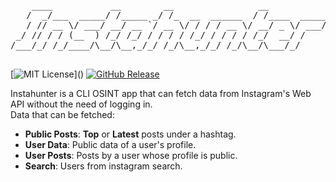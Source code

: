 <pre>
    ____           __        __                __           
   /  _/___  _____/ /_____ _/ /_  __  ______  / /____  _____
   / // __ \/ ___/ __/ __ `/ __ \/ / / / __ \/ __/ _ \/ ___/
 _/ // / / (__  ) /_/ /_/ / / / / /_/ / / / / /_/  __/ /    
/___/_/ /_/____/\__/\__,_/_/ /_/\__,_/_/ /_/\__/\___/_/     
                                                            
</pre>

[![MIT License](https://img.shields.io/apm/l/atomic-design-ui.svg?)]() [![GitHub Release](https://img.shields.io/badge/release-v2.0.0-blue)]()

Instahunter is a CLI OSINT app that can fetch data from Instagram's Web API without the need of logging in.
<br/>
Data that can be fetched:
- **Public Posts**: **Top** or **Latest** posts under a hashtag.
- **User Data**: Public data of a user's profile.
- **User Posts**: Posts by a user whose profile is public.
- **Search**: Users from instagram search.